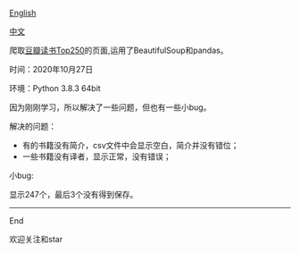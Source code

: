 [English](./README.md)

[中文](README_zh.md)

爬取[豆瓣读书Top250](https://book.douban.com/top250?start=0)的页面,运用了BeautifulSoup和pandas。

时间：2020年10月27日

环境：Python 3.8.3 64bit

因为刚刚学习，所以解决了一些问题，但也有一些小bug。

解决的问题：
  
+ 有的书籍没有简介，csv文件中会显示空白，简介并没有错位；
+ 一些书籍没有译者，显示正常，没有错误；

小bug:

显示247个，最后3个没有得到保存。

-------------------------------------------------
End

欢迎关注和star